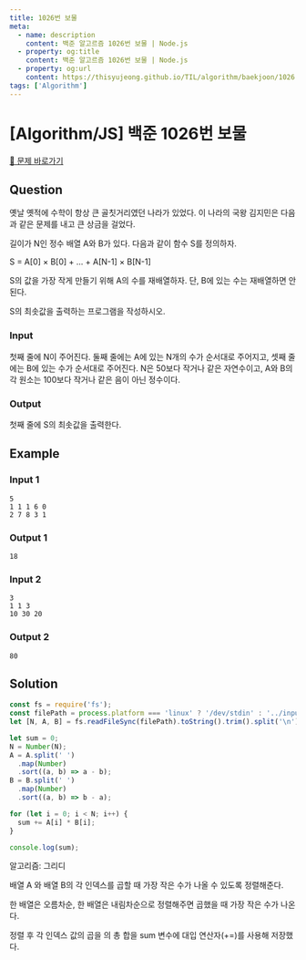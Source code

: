 ```yaml
---
title: 1026번 보물
meta:
  - name: description
    content: 백준 알고르즘 1026번 보물 | Node.js
  - property: og:title
    content: 백준 알고르즘 1026번 보물 | Node.js
  - property: og:url
    content: https://thisyujeong.github.io/TIL/algorithm/baekjoon/1026.html
tags: ['Algorithm']
---
```


# [Algorithm/JS] 백준 1026번 보물

[🔗 문제 바로가기](https://www.acmicpc.net/problem/1026)

## Question

옛날 옛적에 수학이 항상 큰 골칫거리였던 나라가 있었다. 이 나라의 국왕 김지민은 다음과 같은 문제를 내고 큰 상금을 걸었다.

길이가 N인 정수 배열 A와 B가 있다. 다음과 같이 함수 S를 정의하자.

S = A[0] × B[0] + ... + A[N-1] × B[N-1]

S의 값을 가장 작게 만들기 위해 A의 수를 재배열하자. 단, B에 있는 수는 재배열하면 안 된다.

S의 최솟값을 출력하는 프로그램을 작성하시오.

### Input

첫째 줄에 N이 주어진다. 둘째 줄에는 A에 있는 N개의 수가 순서대로 주어지고, 셋째 줄에는 B에 있는 수가 순서대로 주어진다. N은 50보다 작거나 같은 자연수이고, A와 B의 각 원소는 100보다 작거나 같은 음이 아닌 정수이다.

### Output

첫째 줄에 S의 최솟값을 출력한다.

## Example

### Input 1

```
5
1 1 1 6 0
2 7 8 3 1
```

### Output 1

```
18
```

### Input 2

```
3
1 1 3
10 30 20
```

### Output 2

```
80
```

## Solution

```js
const fs = require('fs');
const filePath = process.platform === 'linux' ? '/dev/stdin' : '../input.txt';
let [N, A, B] = fs.readFileSync(filePath).toString().trim().split('\n');

let sum = 0;
N = Number(N);
A = A.split(' ')
  .map(Number)
  .sort((a, b) => a - b);
B = B.split(' ')
  .map(Number)
  .sort((a, b) => b - a);

for (let i = 0; i < N; i++) {
  sum += A[i] * B[i];
}

console.log(sum);
```

알고리즘: 그리디

배열 A 와 배열 B의 각 인덱스를 곱할 때 가장 작은 수가 나올 수 있도록 정렬해준다.

한 배열은 오름차순, 한 배열은 내림차순으로 정렬해주면 곱했을 때 가장 작은 수가 나온다.

정렬 후 각 인덱스 값의 곱을 의 총 합을 sum 변수에 대입 연산자(+=)를 사용해 저장했다.

